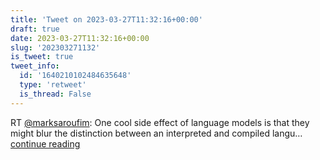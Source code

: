 ```yaml
---
title: 'Tweet on 2023-03-27T11:32:16+00:00'
draft: true
date: 2023-03-27T11:32:16+00:00
slug: '202303271132'
is_tweet: true
tweet_info:
  id: '1640210102484635648'
  type: 'retweet'
  is_thread: False
---
```




RT [@marksaroufim](https://x.com/marksaroufim): One cool side effect of language models is that they might blur the distinction between an interpreted and compiled langu… [continue reading](https://x.com/sytelus/status/1640210102484635648)
